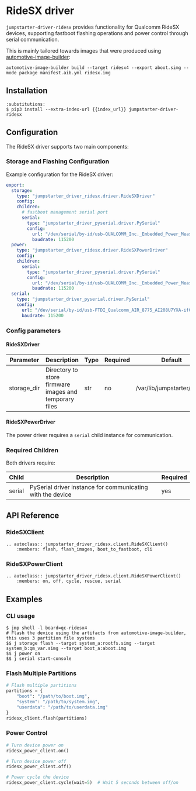 # RideSX driver

`jumpstarter-driver-ridesx` provides functionality for Qualcomm RideSX devices,
supporting fastboot flashing operations and power control through serial communication.

This is mainly tailored towards images that were produced using [automotive-image-builder](https://sigs.centos.org/automotive/getting-started/about-automotive-image-builder/):

```{code-block} console
automotive-image-builder build --target ridesx4 --export aboot.simg --mode package manifest.aib.yml ridesx.img
```

## Installation

```{code-block} console
:substitutions:
$ pip3 install --extra-index-url {{index_url}} jumpstarter-driver-ridesx
```

## Configuration

The RideSX driver supports two main components:

### Storage and Flashing Configuration

Example configuration for the RideSX driver:

```yaml
export:
  storage:
    type: "jumpstarter_driver_ridesx.driver.RideSXDriver"
    config:
    children:
      # fastboot management serial port
      serial:
        type: "jumpstarter_driver_pyserial.driver.PySerial"
        config:
          url: "/dev/serial/by-id/usb-QUALCOMM_Inc._Embedded_Power_Measurement__EPM__device_98000205101B0224-if01"
          baudrate: 115200
  power:
    type: "jumpstarter_driver_ridesx.driver.RideSXPowerDriver"
    config:
    children:
      serial:
        type: "jumpstarter_driver_pyserial.driver.PySerial"
        config:
          url: "/dev/serial/by-id/usb-QUALCOMM_Inc._Embedded_Power_Measurement__EPM__device_98000205101B0224-if01"
          baudrate: 115200
  serial:
    type: "jumpstarter_driver_pyserial.driver.PySerial"
    config:
      url: "/dev/serial/by-id/usb-FTDI_Qualcomm_AIR_8775_AI208U7YXA-if01-port01"
      baudrate: 115200
```

### Config parameters

#### RideSXDriver

| Parameter   | Description                                           | Type | Required | Default                     |
| ----------- | ----------------------------------------------------- | ---- | -------- | --------------------------- |
| storage_dir | Directory to store firmware images and temporary files | str  | no       | /var/lib/jumpstarter/ridesx |

#### RideSXPowerDriver

The power driver requires a `serial` child instance for communication.

### Required Children

Both drivers require:

| Child  | Description                                                  | Required |
| ------ | ------------------------------------------------------------ | -------- |
| serial | PySerial driver instance for communicating with the device  | yes      |

## API Reference

### RideSXClient

```{eval-rst}
.. autoclass:: jumpstarter_driver_ridesx.client.RideSXClient()
    :members: flash, flash_images, boot_to_fastboot, cli
```

### RideSXPowerClient

```{eval-rst}
.. autoclass:: jumpstarter_driver_ridesx.client.RideSXPowerClient()
    :members: on, off, cycle, rescue, serial
```

## Examples

### CLI usage

```console
$ jmp shell -l board=qc-ridesx4
# Flash the device using the artifacts from automotive-image-builder, this uses 3 partition file systems
$$ j storage flash --target system_a:rootfs.simg --target system_b:qm_var.simg --target boot_a:aboot.img
$$ j power on
$$ j serial start-console
```

### Flash Multiple Partitions

```python
# Flash multiple partitions
partitions = {
    "boot": "/path/to/boot.img",
    "system": "/path/to/system.img",
    "userdata": "/path/to/userdata.img"
}
ridesx_client.flash(partitions)
```

### Power Control

```python
# Turn device power on
ridesx_power_client.on()

# Turn device power off
ridesx_power_client.off()

# Power cycle the device
ridesx_power_client.cycle(wait=5)  # Wait 5 seconds between off/on
```